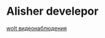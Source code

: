 # Alisher develepor

[wolt видеонаблюдения](https://github.com/aleshka1209/aleshka1209.github.io/blob/main/src)

